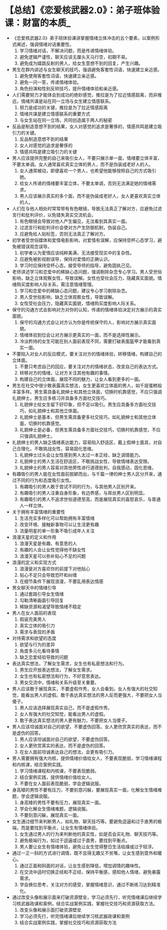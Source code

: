 # 【总结】《恋爱核武器2.0》：弟子班体验课：财富的本质_

-   《恋爱核武器2.0》弟子班体验课讲掌握情绪立体冲击的五个要素，以案例形式阐述，强调情绪对话重要性。
    1.  学习情绪对话，不解决问题，而是传递情绪体验。
    2.  避免逻辑严谨性，聊天应该无厘头天马行空，初期不易。
    3.  避免成为嬉跳反射的男人，给女生意想不到的回复，产生兴趣。
-   男生在群内讲述与女生聊天的技巧，强调避免客套性词语，快速建立亲近感。
    1.  避免使用客套性词语，快速建立亲近感。
    2.  避免一问一答，传递情绪体验。
    3.  角色扮演和性别反转技巧，提升情绪体验和亲近感。
-   人们需要努力才能体会到成功的绝妙感觉，推拉是为了拉近情感距离，而非推远，情绪共谋是站在同一立场与女生建立情感联系。
    1.  努力是成功的关键，推拉是为了拉近情感距离
    2.  情绪共谋是建立情感联系的重要方式
    3.  与女生站在同一立场，共同创造属于两人的秘密
-   反品是制造意想不到的结果，女人对感觉的追求是奢侈的，情感共鸣是建立吸引力的关键。
    1.  反品制造意想不到的结果
    2.  女人对感觉的追求是奢侈的
    3.  情感共鸣是建立吸引力的关键
-   男人应该提供完整的自己来吸引女人，不要只展示单一面，情绪要立体丰富，不要太单调。女人通常喜欢真实立体的男人，而不是伪装成老好人的人。
    1.  女人通常被动，即便喜欢一个男人，也希望他能够按照自己的方式吸引她。
    2.  给女人传递的情绪要丰富立体，不要太单调，否则无法满足她的情绪需求。
    3.  男人应该展示真实的多个面，而不是伪装成老好人，女人更喜欢真实立体的人。
-   人们在与他人相处时常常带有有色眼镜，导致无法真正了解对方，应避免过滤言行和批判评价，以免错失真实交流机会。
    1.  有色眼镜会导致对他人产生偏见，无法看到其真实一面。
    2.  过滤言行和批判评价会使对方产生防御机制，伪装自己。
    3.  应避免给人贴标签，否则无法真正了解对方。
-   初学者受世俗媒体和爱情电影影响，对爱情有误解，应保持空杯心态学习，避免被错误观念误导。
    1.  初学者认为爱情应该纯粹美满，无法接受现实中的复杂性。
    2.  应避免被影视剧误导，保持对爱情的正确认识。
    3.  学习时应保持空杯心态，接受导师的指导，避免固执己见。
-   老师讲述学习和恋爱中的稀缺心态问题，强调剔除杂念专心学习。男人受世俗影响，缺乏立体观察女性，导致误解。女性也受社会压力，隐藏真实面貌。情绪购买度影响人际关系，需注意情绪管理。
    1.  学习和恋爱中的稀缺心态问题，建议专心学习剔除杂念。
    2.  男人受世俗影响，缺乏立体观察女性，导致误解。
    3.  女性受社会压力，隐藏真实面貌，情绪购买度影响人际关系。
-   保守的沟通方式会影响对方对你的认知，传递的情绪体验决定对方展示的真实面貌。
    1.  保守的沟通方式会让对方认为你是传统保守的人，影响对方展示真实面貌。
    2.  情绪体验到位会让对方展示更真实的一面，而不是选择性展示。
    3.  冷淡矜持的女生可能在别人面前表现不同，需要打破表面盔甲才能看到真实一面。
-   不要陷入对女人的反应模式，要关注对方的情绪体验，转移情绪，构建自己的立体面。
    1.  不要只考虑自己的回应，要关注对方的情绪状态，改变自己的表达方式。
    2.  转移对方的情绪，让对方关注其他有趣的事情。
    3.  构建自己的立体面，展现不同的魅力，让女人看到更多的一面。
-   男生在社交中很少敢表露真实想法，女生更喜欢立体面的男人，如千层蛋糕般丰富多样。男生需具备礼貌绅士和其他立体面，切换时机靠感觉，不应只强调礼貌绅士。男生应多练习并具备多方面社交技巧。
    1.  礼貌绅士给女生留下好印象，但不足以吸引。男生应具备多方面社交技巧，如礼貌绅士和其他立体面。
    2.  礼貌绅士是基本，但男生需具备更多社交技巧，如礼貌绅士和其他立体面，切换时机靠感觉。
    3.  礼貌绅士是必备，但男生需具备多方面社交技巧，切换时机靠感觉，不应只强调礼貌绅士。
-   礼貌绅士的男人缺乏情绪表达能力，容易陷入舒适区，戴上假绅士面具，对自己合理化，不敢挑战女性，容易固化思维。
    1.  礼貌绅士过头会让女性感到男人太过一本正经，缺乏调情能力。
    2.  礼貌绅士的男人生活在舒适区，不敢挑战女性，导致情绪表达受限。
    3.  礼貌绅士的男人容易对其他男性进行道德批判，自我感动，固化思维。
-   有趣吸引的男人能在女性面前脱颖而出，与千篇一律的绅士男人区分开来，通过不同的行为和态度吸引女性。
    1.  有趣吸引的男人敢于尝试不同的行为，与其他男人区别开来。
    2.  有趣吸引的男人注重自身形象，有边界感，与屌丝男人区别明显。
    3.  有趣吸引的男人不追求世俗道德至高，而是展现真实的喜怒哀乐，与普通人一样立体。
-   关于拥有丰富情绪的重要性
    1.  生活充实多样化可以帮助拥有丰富情绪
    2.  改变环境、接触新事物可以让生活更有趣
    3.  流量明星的单一形象不吸引成年人关注
-   浪漫天星的定义和作用
    1.  浪漫天星是有趣、有意思的人
    2.  有趣的人会让女性觉得他不缺女性
    3.  浪漫天星可以弥补贴心不足的问题
-   浪漫的定义和实现方式
    1.  浪漫是对方喜欢你的前提下对他贴心
    2.  贴心不足只会导致恐吓和纠缠
    3.  在细节条件下展现浪漫，不要乱用表达情感
-   男女聊天中的情绪引导
    1.  通过套路引导女生情绪
    2.  勾勒清晰画面引导回复
    3.  稀缺资源和渴望导致情绪不稳定
-   男人在女人面前的表现
    1.  假装完美男人
    2.  真实立体的吸引力
    3.  需求与表现的矛盾
-   对待需求和欲望的态度
    1.  欲望与行为的差异
    2.  角度多元化看待事情
    3.  缺乏恋爱经验导致的问题
-   表达真实想法，了解女生需求，女生也有私密想法和行为。
    1.  男生应开放表达想法，了解女生需求。
    2.  女生也有私密想法和行为，不好意思表达。
    3.  男女交流中，情绪和关系升级至关重要。
-   男人应该敢于展现真实，不要虚假作秀，女人会看到。女人有强大的社交知觉，能看出男人的虚假。敢于表达真实想法的男人反而更强大，不要把女人当傻子。
    1.  男人应该选择展现真实自己，而不是虚假作秀。
    2.  女人有强大的社交知觉，能看出男人的虚假。
    3.  敢于表达真实想法的男人更有魅力，不要把女人当傻子。
-   男人应该坦诚面对自己的欲望，不要虚伪回答。女人更欣赏真实的表达，而不是虚伪的回答。
    1.  男人应该坦诚面对自己的欲望，不要虚伪回答。
    2.  女人更欣赏真实的表达，而不是虚伪的回答。
    3.  在女人面前坦诚表达自己的想法，会更有吸引力。
-   男人需要拥有强大内核，提供情绪价值给女人，不要表现脆弱，学习情绪课程和内核课，结合案例实践。
    1.  学习情绪课程和内核课，不要表现脆弱。
    2.  结合案例实践，提供情绪价值给女人。
    3.  不要在女人面前表现脆弱，学会逻辑说服。
-   身高矮的男性不要有压力，不要刻意闪躲，要展现真实一面，化解女生情绪难题，学会逻辑说服。
    1.  身高矮的男性不要有压力，展现真实一面。
    2.  学会化解女生情绪难题，逻辑说服。
    3.  不要刻意闪躲，展现真实一面。
-   女生通过细节来判断男人，如礼物、聊天技巧等。要避免逗逼和过于直男的极端，而是要找到平衡点，让女生有情绪体验。
    1.  女生通过男人的行为来判断他的真实性，如是否会买礼物、聊天技巧等。
    2.  避免极端行为，如过于逗逼或过于直男，要找到平衡点。
    3.  男人要让女生有情绪体验，避免让女生觉得整日生活枯燥或过于轻浮。
-   通过一正一斜的方式进行调情，既不显得无趣又不贫嘴，让女生感到意外和暖心。
    1.  通过正面和斜面的对话，让女生感到降低，增加调情的趣味性。
    2.  在交流中适时切换正经和不正经，保持平衡感，感知他人情绪，避免暴露需求。
    3.  学会换位思考，关注对方的感受，掌握情绪意识，通过不断练习达到精准化。
-   通过改变头像和展示面来打破资源壁垒，学习必须先行，听完情绪课后继续学习核武器政课和案例，结合实战案例实践，掌握社交技巧和资源获取方法。
    1.  改变头像和展示面打破资源壁垒
    2.  学习必须先行，听完情绪课后继续学习核武器政课和案例
    3.  结合实战案例实践，掌握社交技巧和资源获取方法